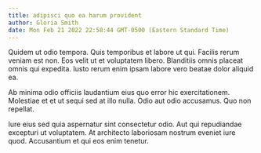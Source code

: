 ```yaml
---
title: adipisci quo ea harum provident
author: Gloria Smith
date: Mon Feb 21 2022 22:58:44 GMT-0500 (Eastern Standard Time)
---
```

Quidem ut odio tempora. Quis temporibus et labore ut qui. Facilis rerum veniam est non. Eos velit ut et voluptatem libero. Blanditiis omnis placeat omnis qui expedita. Iusto rerum enim ipsam labore vero beatae dolor aliquid ea.

 Ab minima odio officiis laudantium eius quo error hic exercitationem. Molestiae et et ut sequi sed at illo nulla. Odio aut odio accusamus. Quo non repellat.

 Iure eius sed quia aspernatur sint consectetur odio. Aut qui repudiandae excepturi ut voluptatem. At architecto laboriosam nostrum eveniet iure quod. Accusantium et qui eos enim tenetur.